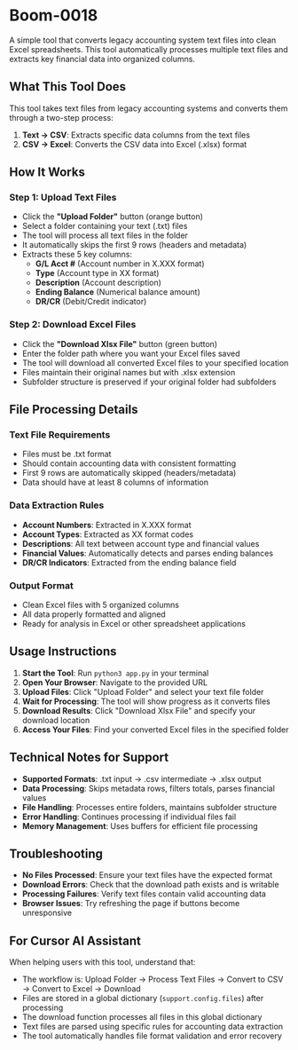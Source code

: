 # Boom-0018
A simple tool that converts legacy accounting system text files into clean Excel spreadsheets. This tool automatically processes multiple text files and extracts key financial data into organized columns.

## What This Tool Does

This tool takes text files from legacy accounting systems and converts them through a two-step process:
1. **Text → CSV**: Extracts specific data columns from the text files
2. **CSV → Excel**: Converts the CSV data into Excel (.xlsx) format

## How It Works

### Step 1: Upload Text Files
- Click the **"Upload Folder"** button (orange button)
- Select a folder containing your text (.txt) files
- The tool will process all text files in the folder
- It automatically skips the first 9 rows (headers and metadata)
- Extracts these 5 key columns:
  - **G/L Acct #** (Account number in X.XXX format)
  - **Type** (Account type in XX format)
  - **Description** (Account description)
  - **Ending Balance** (Numerical balance amount)
  - **DR/CR** (Debit/Credit indicator)

### Step 2: Download Excel Files
- Click the **"Download Xlsx File"** button (green button)
- Enter the folder path where you want your Excel files saved
- The tool will download all converted Excel files to your specified location
- Files maintain their original names but with .xlsx extension
- Subfolder structure is preserved if your original folder had subfolders

## File Processing Details

### Text File Requirements
- Files must be .txt format
- Should contain accounting data with consistent formatting
- First 9 rows are automatically skipped (headers/metadata)
- Data should have at least 8 columns of information

### Data Extraction Rules
- **Account Numbers**: Extracted in X.XXX format
- **Account Types**: Extracted as XX format codes
- **Descriptions**: All text between account type and financial values
- **Financial Values**: Automatically detects and parses ending balances
- **DR/CR Indicators**: Extracted from the ending balance field

### Output Format
- Clean Excel files with 5 organized columns
- All data properly formatted and aligned
- Ready for analysis in Excel or other spreadsheet applications

## Usage Instructions

1. **Start the Tool**: Run `python3 app.py` in your terminal
2. **Open Your Browser**: Navigate to the provided URL
3. **Upload Files**: Click "Upload Folder" and select your text file folder
4. **Wait for Processing**: The tool will show progress as it converts files
5. **Download Results**: Click "Download Xlsx File" and specify your download location
6. **Access Your Files**: Find your converted Excel files in the specified folder

## Technical Notes for Support

- **Supported Formats**: .txt input → .csv intermediate → .xlsx output
- **Data Processing**: Skips metadata rows, filters totals, parses financial values
- **File Handling**: Processes entire folders, maintains subfolder structure
- **Error Handling**: Continues processing if individual files fail
- **Memory Management**: Uses buffers for efficient file processing

## Troubleshooting

- **No Files Processed**: Ensure your text files have the expected format
- **Download Errors**: Check that the download path exists and is writable
- **Processing Failures**: Verify text files contain valid accounting data
- **Browser Issues**: Try refreshing the page if buttons become unresponsive

## For Cursor AI Assistant

When helping users with this tool, understand that:
- The workflow is: Upload Folder → Process Text Files → Convert to CSV → Convert to Excel → Download
- Files are stored in a global dictionary (`support.config.files`) after processing
- The download function processes all files in this global dictionary
- Text files are parsed using specific rules for accounting data extraction
- The tool automatically handles file format validation and error recovery
